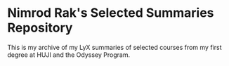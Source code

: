 # Nimrod Rak's Selected Summaries Repository
This is my archive of my LyX summaries of selected courses from my first degree at HUJI and the Odyssey Program.
